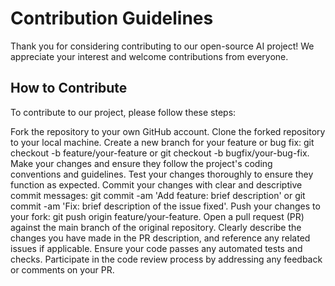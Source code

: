 **<h1>Contribution Guidelines</h1>**
Thank you for considering contributing to our open-source AI project! We appreciate your interest and welcome contributions from everyone.

**<h2>How to Contribute</h2>**
To contribute to our project, please follow these steps:

Fork the repository to your own GitHub account.
Clone the forked repository to your local machine.
Create a new branch for your feature or bug fix: git checkout -b feature/your-feature or git checkout -b bugfix/your-bug-fix.
Make your changes and ensure they follow the project's coding conventions and guidelines.
Test your changes thoroughly to ensure they function as expected.
Commit your changes with clear and descriptive commit messages: git commit -am 'Add feature: brief description' or git commit -am 'Fix: brief description of the issue fixed'.
Push your changes to your fork: git push origin feature/your-feature.
Open a pull request (PR) against the main branch of the original repository.
Clearly describe the changes you have made in the PR description, and reference any related issues if applicable.
Ensure your code passes any automated tests and checks.
Participate in the code review process by addressing any feedback or comments on your PR.
